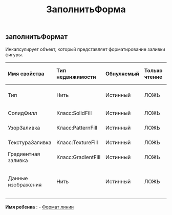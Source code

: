 ﻿---
title: ЗаполнитьФорма
second_title: Aspose.Cells Cloud Documen
type: docs
url: /ru/specification/model/fillformat/
description: "Aspose.Cells Спецификация облачной модели: FillFormat. Легко обрабатывайте Excel и другие документы электронных таблиц с помощью таких функций, как открытие, создание, редактирование, разделение, слияние, сравнение и преобразование."
kwords: Excel, Office, электронная таблица, Cloud REST API, FillFormat
weight: 50
---
## **заполнитьФормат**

 Инкапсулирует объект, который представляет форматирование заливки фигуры.

| Имя свойства| Тип недвижимости| Обнуляемый| Только чтение| Значение по умолчанию| Описание|
|:- |:- |:- |:- |:- |:- |
| Тип| Нить| Истинный| ЛОЖЬ|| Получает и задает тип заливки.|
| СолидФилл| Класс:SolidFill| Истинный| ЛОЖЬ|| Получает объект.|
| УзорЗаливка| Класс:PatternFill| Истинный| ЛОЖЬ|| Получает объект.|
| ТекстураЗаливка| Класс:TextureFill| Истинный| ЛОЖЬ|| Получает объект.|
| Градиентная заливка| Класс:GradientFill| Истинный| ЛОЖЬ|| Получает объект.|
| Данные изображения| Нить| Истинный| ЛОЖЬ|| Получает и задает данные изображения изображения.|

**Имя ребенка** : 
	-  [Формат линии](lineformat) 
